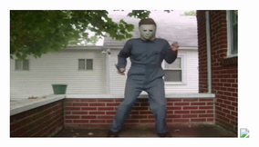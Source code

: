 <p align="center">
<img src="https://raw.githubusercontent.com/thechampagne/thechampagne/main/images/myers.gif"/> 

<img src="https://github-readme-stats.vercel.app/api/top-langs/?username=thechampagne&layout=compact&langs_count=10"/>
</p>